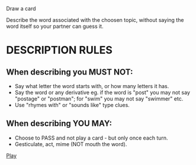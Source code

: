 Draw a card

Describe the word associated with the choosen topic, without saying the word itself so your partner can guess it.

# DESCRIPTION RULES
## When describing you MUST NOT:

- Say what letter the word starts with, or how many letters it has.
- Say the word or any derivative eg. if the word is "post" you may not say "postage" or "postman"; for "swim" you may not say "swimmer" etc.
- Use "rhymes with" or "sounds like" type clues.

## When describing YOU MAY:

- Choose to PASS and not play a card - but only once each turn.
- Gesticulate, act, mime (NOT mouth the word).

[Play](https://aparkinbotswana.github.io/describethingsgood/)
